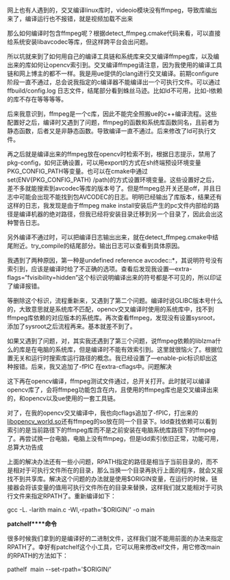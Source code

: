 网上也有人遇到的，交叉编译linux库时，videoio模块没有ffmpeg，导致库编出来了，编译运行也不报错，就是视频加载不出来

那么如何编译时包含ffmpeg呢？根据detect_ffmpeg.cmake代码来看，可以直接给系统安装libavcodec等库，但这样跨平台会出问题。

所以坑就来到了如何用自己的编译工具链和系统库来交叉编译ffmpeg库，以及编出来的库如何让opencv索引到。交叉编译ffmpeg请注意，因为我使用的编译工具链和网上博主的都不一样。我是用ue提供的clang进行交叉编译。前期configure阶段一直不通过，总会说我指定的c编译器不能编译出一个可执行文件。可以通过ffbuild/config.log 日志文件，结尾部分看到蛛丝马迹。比如ld不可用，比如-l依赖的库不存在等等等等。

后来我意识到，ffmpeg是一个c库，因此不能完全照搬ue的c++编译流程。这些配置好之后，编译时又遇到了问题，ffmpeg的函数和系统库函数同名，且前者为静态函数，后者又是非静态函数。导致编译一直不通过。后来修改了ld可执行文件。

再之后就是编译出来的ffmpeg放在opencv时检索不到，根据日志提示，禁用了pkg-config，如何正确设置，可以用export的方式在sh终端预设环境变量PKG_CONFIG_PATH等变量。也可以在cmake中通过set(ENV{PKG_CONFIG_PATH} /path)的方式设置环境变量。这些设置好之后，差不多就能搜索到avcodec等库的版本号了。但是ffmpeg总开关还是off，并且日志中可能会出现不能找到包AVCODEC的日志。明明已经输出了库版本，结果还有这样的日志，我发现是由于ffmpeg make install安装后产生的pc文件内部给的路径是编译机器的绝对路径，但我已经将安装目录迁移到另一个目录了，因此会出这种警告日志。

另外编译不通过时，可以把编译日志输出出来，就在detect_ffmpeg.cmake中结尾附近。try_compile的结尾部分。输出日志可以查看到具体原因。

我遇到了两种原因，第一种是undefined reference avcodec::*，其说明符号没有索引到，应该是编译时给了不正确的选项。查看后发现我设置—extra-flags=“fvisibility=hidden”这个标识说明编译出来的符号都是不可见的，所以印证了编译报错。

等删除这个标识，流程重新来，又遇到了第二个问题。编译时说GLIBC版本号什么的，大致意思就是系统库不匹配，opencv交叉编译时使用的系统库中，找不到ffmpeg库依赖的对应版本的系统库。再次查看ffmpeg，发现没有设置sysroot，添加了sysroot之后流程再来。基本就差不到了。

如果又遇到了问题，对，其实我还遇到了第三个问题，说ffmpeg依赖的liblzma什么的库是在电脑的系统库，但是编译时不能有效索引到。这里就很恼火了。根据位置无关和运行时搜索库运行路径的概念。我已经设置了—enable-pic标识却出这种报错。后来，我又追加了-fPIC 在extra-cflags中。问题解决

这下再在opencv编译，ffmpeg测试文件通过，总开关打开。此时就可以编译opencv库了，会将ffmpeg功能包含在内，且使用的ffmpeg库也是交叉编译出来的，和opencv以及ue使用的一套工具链。

对了，在我的opencv交叉编译中，我也向cflags追加了-fPIC，打出来的[libopencv_world.so](http://libopencv_world.so)还有ffmpeg的so放在同一个目录下。ldd查找依赖可以看到索引的是当前路径下的ffmpeg库而不是之前安装在电脑系统库路径下的ffmpeg了。再尝试换一台电脑，电脑上没有ffmpeg，但是ldd索引依旧正常，功能可用，总算大功告成

  

  

上面的解决办法还有一些小问题，RPATH指定的路径是相当于当前目录的，而不是相对于可执行文件所在的目录，那么当换一个目录再执行上面的程序，就会又报找不到共享库。解决这个问题的办法就是使用$ORIGIN变量，在运行的时候，链接器会将该变量的值用可执行文件所在的目录来替换，这样我们就又能相对于可执行文件来指定RPATH了。重新编译如下：

gcc -L. -larith main.c -Wl,-rpath='$ORIGIN/' -o main

**patchelf****命令**

很多时候我们拿到的是编译好的二进制文件，这样我们就不能用前面的办法来指定RPATH了。幸好有patchelf这个小工具，它可以用来修改elf文件，用它修改main的RPATH的方法如下：

pathelf  main --set-rpath='$ORIGIN/'